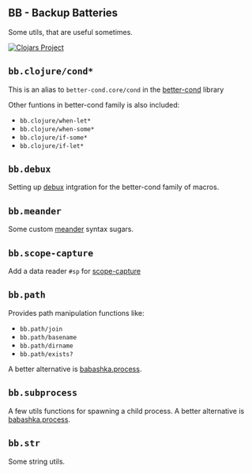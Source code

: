 ## BB - Backup Batteries

Some utils, that are useful sometimes.

[![Clojars Project](https://img.shields.io/clojars/v/bb.svg)](https://clojars.org/bb)

## `bb.clojure/cond*`

This is an alias to `better-cond.core/cond` in the [better-cond](https://github.com/Engelberg/better-cond) library 

Other funtions in better-cond family is also included:
- `bb.clojure/when-let*`
- `bb.clojure/when-some*`
- `bb.clojure/if-some*`
- `bb.clojure/if-let*`

## `bb.debux`

Setting up [debux](https://github.com/philoskim/debux) intgration for the better-cond family of macros.

## `bb.meander`

Some custom [meander](https://github.com/noprompt/meander/) syntax sugars.


## `bb.scope-capture`

Add a data reader `#sp` for [scope-capture](https://github.com/vvvvalvalval/scope-capture)

## `bb.path`

Provides path manipulation functions like:
- `bb.path/join`
- `bb.path/basename`
- `bb.path/dirname`
- `bb.path/exists?`

A better alternative is [babashka.process](https://github.com/babashka/fs).


## `bb.subprocess`

A few utils functions for spawning a child process. A better alternative is [babashka.process](https://github.com/babashka/process).

## `bb.str`

Some string utils.
